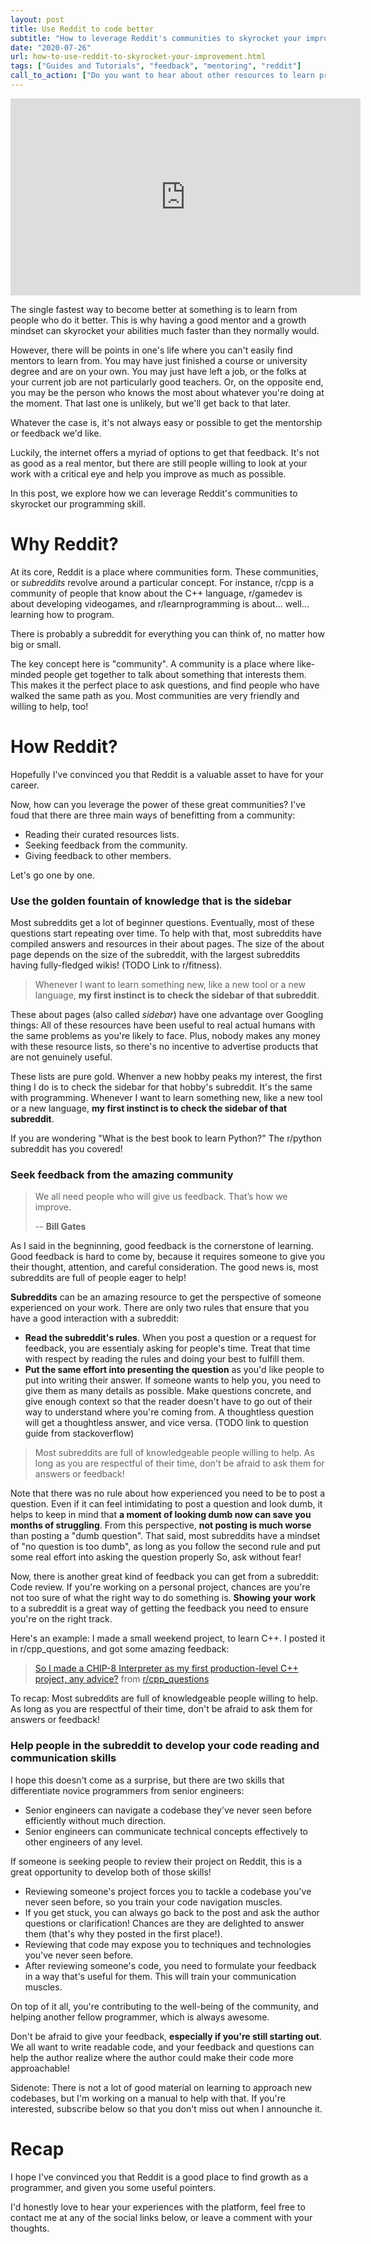 ```yaml
---
layout: post
title: Use Reddit to code better
subtitle: "How to leverage Reddit's communities to skyrocket your improvement"
date: "2020-07-26"
url: how-to-use-reddit-to-skyrocket-your-improvement.html
tags: ["Guides and Tutorials", "feedback", "mentoring", "reddit"]
call_to_action: ["Do you want to hear about other resources to learn programming?", "Subscribe so you don't miss it!"]
---
```


<div class="text-center">
<iframe width="560" height="315" src="https://www.youtube.com/embed/tlI022aUWQQ" frameborder="0" allow="accelerometer; autoplay; encrypted-media; gyroscope; picture-in-picture" allowfullscreen></iframe>
</div>


The single fastest way to become better at something is to learn from people who do it better. This is why having a good mentor and a growth mindset can skyrocket your abilities much faster than they normally would.

However, there will be points in one's life where you can't easily find mentors to learn from. You may have just finished a course or university degree and are on your own. You may just have left a job, or the folks at your current job are not particularly good teachers. Or, on the opposite end, you may be the person who knows the most about whatever you're doing at the moment. That last one is unlikely, but we'll get back to that later.

Whatever the case is, it's not always easy or possible to get the mentorship or feedback we'd like.

Luckily, the internet  offers a myriad of options to get that feedback. It's not as good as a real mentor, but there are still people willing to look at your work with a critical eye and help you improve as much as possible.

In this post, we explore how we can leverage Reddit's communities to skyrocket our programming skill.

# Why Reddit?

At its core, Reddit is a place where communities form. These communities, or _subreddits_ revolve around a particular concept. For instance, r/cpp is a community of people that know about the C++ language, r/gamedev is about developing videogames, and r/learnprogramming is about... well... learning how to program.

There is probably a subreddit for everything you can think of, no matter how big or small.

The key concept here is "community". A community is a place where like-minded people get together to talk about something that interests them. This makes it the perfect place to ask questions, and find people who have walked the same path as you. Most communities are very friendly and willing to help, too!

# How Reddit?

Hopefully I've convinced you that Reddit is a valuable asset to have for your career.

Now, how can you leverage the power of these great communities? I've foud that there are three main ways of benefitting from a community: 

- Reading their curated resources lists.
- Seeking feedback from the community.
- Giving feedback to other members.

Let's go one by one.

### Use the golden fountain of knowledge that is the sidebar

Most subreddits get a lot of beginner questions. Eventually, most of these questions start repeating over time. To help with that, most subreddits have compiled answers and resources in their about pages. The size of the about page depends on the size of the subreddit, with the largest subreddits having fully-fledged wikis! (TODO Link to r/fitness).

> Whenever I want to learn something new, like a new tool or a new language, **my first instinct is to check the sidebar of that subreddit**.

These about pages (also called _sidebar_) have one advantage over Googling things: All of these resources have been useful to real actual humans with the same problems as you're likely to face. Plus, nobody makes any money with these resource lists, so there's no incentive to advertise products that are not genuinely useful.

These lists are pure gold. Whenver a new hobby peaks my interest, the first thing I do is to check the sidebar for that hobby's subreddit. It's the same with programming. Whenever I want to learn something new, like a new tool or a new language, **my first instinct is to check the sidebar of that subreddit**.

If you are wondering "What is the best book to learn Python?" The r/python subreddit has you covered!

<!-- ![r/python's sidebar]({{site.baseurl}}/img/for-posts/r-python-sidebar.png)) -->

### Seek feedback from the amazing community

> We all need people who will give us feedback. That’s how we improve.
>   
> -- **Bill Gates**

As I said in the begninning, good feedback is the cornerstone of learning. Good feedback is hard to come by, because it requires someone to give you their thought, attention, and careful consideration. The good news is, most subreddits are full of people eager to help!

**Subreddits** can be an amazing resource to get the perspective of someone experienced on your work. There are only two rules that ensure that you have a good interaction with a subreddit:
- **Read the subreddit's rules**. When you post a question or a request for feedback, you are essentialy asking for people's time. Treat that time with respect by reading the rules and doing your best to fulfill them.
- **Put the same effort into presenting the question** as you'd like people to put into writing their answer. If someone wants to help you, you need to give them as many details as possible. Make questions concrete, and give enough context so that the reader doesn't have to go out of their way to understand where you're coming from. A thoughtless question will get a thoughtless answer, and vice versa. (TODO link to question guide from stackoverflow)

> Most subreddits are full of knowledgeable people willing to help. As long as you are respectful of their time, don't be afraid to ask them for answers or feedback!

Note that there was no rule about how experienced you need to be to post a question. Even if it can feel intimidating to post a question and look dumb, it helps to keep in mind that **a moment of looking dumb now can save you months of struggling**. From this perspective, **not posting is much worse** than posting a "dumb question". That said, most subreddits have a mindset of "no question is too dumb", as long as you follow the second rule and put some real effort into asking the question properly So, ask without fear!

Now, there is another great kind of feedback you can get from a subreddit: Code review.
If you're working on a personal project, chances are you're not too sure of what the right way to do something is. **Showing your work** to a subreddit is a great way of getting the feedback you need to ensure you're on the right track.

Here's an example: I made a small weekend project, to learn C++. I posted it in r/cpp_questions, and got some amazing feedback:

<blockquote class="reddit-card" data-card-created="1595777548"><a href="https://www.reddit.com/r/cpp_questions/comments/46kfn6/so_i_made_a_chip8_interpreter_as_my_first/">So I made a CHIP-8 Interpreter as my first production-level C++ project, any advice?</a> from <a href="http://www.reddit.com/r/cpp_questions">r/cpp_questions</a></blockquote>
<script async src="//embed.redditmedia.com/widgets/platform.js" charset="UTF-8"></script>

To recap: Most subreddits are full of knowledgeable people willing to help. As long as you are respectful of their time, don't be afraid to ask them for answers or feedback!

### Help people in the subreddit to develop your code reading and communication skills

I hope this doesn't come as a surprise, but there are two skills that differentiate novice programmers from senior engineers:
- Senior engineers can navigate a codebase they've never seen before efficiently without much direction.
- Senior engineers can communicate technical concepts effectively to other engineers of any level.

If someone is seeking people to review their project on Reddit, this is a great opportunity to develop both of those skills!

- Reviewing someone's project forces you to tackle a codebase you've never seen before, so you train your code navigation muscles.
- If you get stuck, you can always go back to the post and ask the author questions or clarification! Chances are they are delighted to answer them (that's why they posted in the first place!).
- Reviewing that code may expose you to techniques and technologies you've never seen before.
- After reviewing someone's code, you need to formulate your feedback in a way that's useful for them. This will train your communication muscles.

On top of it all, you're contributing to the well-being of the community, and helping another fellow programmer, which is always awesome.

Don't be afraid to give your feedback, **especially if you're still starting out**. We all want to write readable code, and your feedback and questions can help the author realize where the author could make their code more approachable!

Sidenote: There is not a lot of good material on learning to approach new codebases, but I'm working on a manual to help with that. If you're interested, subscribe below so that you don't miss out when I announche it.

# Recap

I hope I've convinced you that Reddit is a good place to find growth as a programmer, and given you some useful pointers.

I'd honestly love to hear your experiences with the platform, feel free to contact me at any of the social links below, or leave a comment with your thoughts.